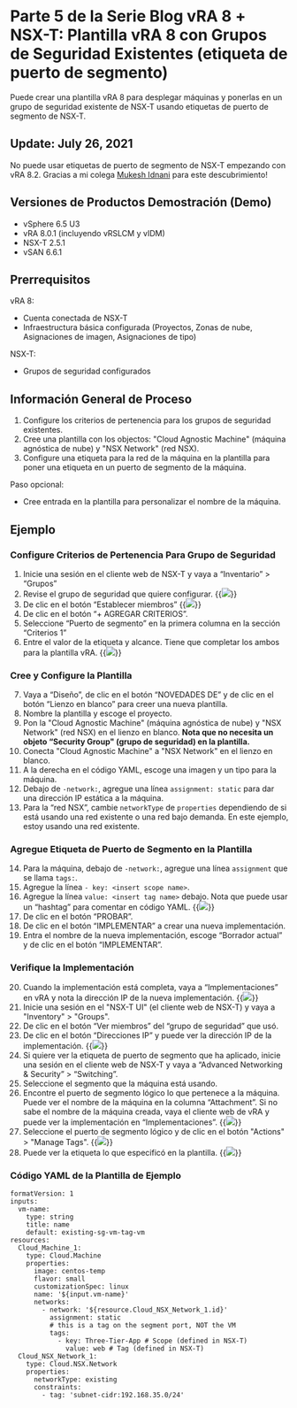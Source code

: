 # Parte 5 de la Serie Blog vRA 8 + NSX-T: Plantilla vRA 8 con Grupos de Seguridad Existentes (etiqueta de puerto de segmento)


Puede crear una plantilla vRA 8 para desplegar máquinas y ponerlas en un grupo de seguridad existente de NSX-T usando etiquetas de puerto de segmento de NSX-T. 

## Update: July 26, 2021
No puede usar etiquetas de puerto de segmento de NSX-T empezando con vRA 8.2. 
Gracias a mi colega [Mukesh Idnani][mukesh-twitter-link] para este descubrimiento!

[mukesh-twitter-link]: https://twitter.com/mukeshIdnani 

## Versiones de Productos Demostración (Demo)
* vSphere 6.5 U3
* vRA 8.0.1 (incluyendo vRSLCM y vIDM)
* NSX-T 2.5.1
* vSAN 6.6.1


## Prerrequisitos
vRA 8:
* Cuenta conectada de NSX-T 
* Infraestructura básica configurada (Proyectos, Zonas de nube, Asignaciones de imagen, Asignaciones de tipo)

NSX-T:
* Grupos de seguridad configurados 


## Información General de Proceso
1. Configure los criterios de pertenencia para los grupos de seguridad existentes.
2. Cree una plantilla con los objectos: "Cloud Agnostic Machine" (máquina agnóstica de nube) y "NSX Network" (red NSX).
3. Configure una etiqueta para la red de la máquina en la plantilla para poner una etiqueta en un puerto de segmento de la máquina. 

Paso opcional:
* Cree entrada en la plantilla para personalizar el nombre de la máquina.


## Ejemplo

### Configure Criterios de Pertenencia Para Grupo de Seguridad 
1. Inicie una sesión en el cliente web de NSX-T y vaya a “Inventario” > “Grupos”
2. Revise el grupo de seguridad que quiere configurar. 
{{<image src="step2.png" linked="true">}}
3. De clic en el botón “Establecer miembros”
{{<image src="step3.png" linked="true">}}
4. De clic en el botón “+ AGREGAR CRITERIOS”.
5. Seleccione “Puerto de segmento” en la primera columna en la sección “Criterios 1”
6. Entre el valor de la etiqueta y alcance. Tiene que completar los ambos para la plantilla vRA.
{{<image src="step6.png" linked="true">}}

### Cree y Configure la Plantilla 
7. Vaya a “Diseño”, de clic en el botón “NOVEDADES DE” y de clic en el botón “Lienzo en blanco” para creer una nueva plantilla.
8. Nombre la plantilla y escoge el proyecto.
9. Pon la "Cloud Agnostic Machine" (máquina agnóstica de nube) y "NSX Network" (red NSX) en el lienzo en blanco. <b>Nota que no necesita un objeto “Security Group" (grupo de seguridad) en la plantilla. </b>
10. Conecta "Cloud Agnostic Machine" a "NSX Network" en el lienzo en blanco.
11. A la derecha en el código YAML, escoge una imagen y un tipo para la máquina. 
12. Debajo de `-network:`, agregue una línea `assignment: static` para dar una dirección IP estática a la máquina.
13. Para la “red NSX”, cambie `networkType` de `properties` dependiendo de si está usando una red existente o una red bajo demanda. En este ejemplo, estoy usando una red existente.  

### Agregue Etiqueta de Puerto de Segmento en la Plantilla 
14. Para la máquina, debajo de `-network:`, agregue una línea `assignment` que se llama `tags:`. 
15. Agregue la línea `- key: <insert scope name>`.
16. Agregue la línea `value: <insert tag name>` debajo.
Nota que puede usar un “hashtag” para comentar en código YAML.
{{<image src="step16.png" linked="true">}}
17. De clic en el botón “PROBAR”.
18. De clic en el botón “IMPLEMENTAR” a crear una nueva implementación.
19. Entra el nombre de la nueva implementación, escoge “Borrador actual” y de clic en el botón “IMPLEMENTAR”.

### Verifique la Implementación 
20. Cuando la implementación está completa, vaya a “Implementaciones” en vRA y nota la dirección IP de la nueva implementación.
{{<image src="step20.png" linked="true">}}
21. Inicie una sesión en el "NSX-T UI" (el cliente web de NSX-T) y vaya a "Inventory" > "Groups".
22. De clic en el botón “Ver miembros” del “grupo de seguridad” que usó.
23. De clic en el botón “Direcciones IP” y puede ver la dirección IP de la implementación.
{{<image src="step23.png" linked="true">}}
24. Si quiere ver la etiqueta de puerto de segmento que ha aplicado, inicie una sesión en el cliente web de NSX-T y vaya a “Advanced Networking & Security” > “Switching”.
25. Seleccione el segmento que la máquina está usando.
26. Encontre el puerto de segmento lógico lo que pertenece a la máquina. Puede ver el nombre de la máquina en la columna “Attachment”. Si no sabe el nombre de la máquina creada, vaya el cliente web de vRA y puede ver la implementación en “Implementaciones”.
{{<image src="step26.png" linked="true">}}
27. Seleccione el puerto de segmento lógico y de clic en el botón "Actions" > "Manage Tags".
{{<image src="step27.png" linked="true">}}
28. Puede ver la etiqueta lo que especificó en la plantilla.
{{<image src="step28.png" linked="true">}}

### Código YAML de la Plantilla de Ejemplo
```
formatVersion: 1
inputs:
  vm-name:
    type: string
    title: name
    default: existing-sg-vm-tag-vm
resources:
  Cloud_Machine_1:
    type: Cloud.Machine
    properties:
      image: centos-temp
      flavor: small
      customizationSpec: linux
      name: '${input.vm-name}'
      networks:
        - network: '${resource.Cloud_NSX_Network_1.id}'
          assignment: static
          # this is a tag on the segment port, NOT the VM
          tags:
            - key: Three-Tier-App # Scope (defined in NSX-T)
              value: web # Tag (defined in NSX-T)
  Cloud_NSX_Network_1:
    type: Cloud.NSX.Network
    properties:
      networkType: existing
      constraints:
        - tag: 'subnet-cidr:192.168.35.0/24'
```

